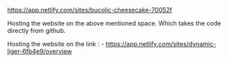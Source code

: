 https://app.netlify.com/sites/bucolic-cheesecake-70052f

Hosting the website on the above mentioned space. Which takes the code directly from github.


Hosting the website on the link : - https://app.netlify.com/sites/dynamic-liger-6fb4e9/overview
